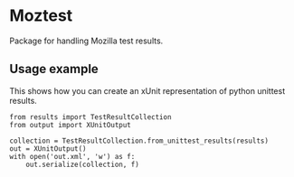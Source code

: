 # Moztest

Package for handling Mozilla test results.


## Usage example

This shows how you can create an xUnit representation of python unittest results.

    from results import TestResultCollection
    from output import XUnitOutput

    collection = TestResultCollection.from_unittest_results(results)
    out = XUnitOutput()
    with open('out.xml', 'w') as f:
        out.serialize(collection, f)
